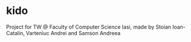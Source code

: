 # kido

Project for TW @ Faculty of Computer Science Iasi, made by Stoian Ioan-Catalin, Varteniuc Andrei and Samson Andreea

